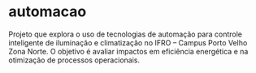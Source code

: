 # automacao
Projeto que explora o uso de tecnologias de automação para controle inteligente de iluminação e climatização no IFRO – Campus Porto Velho Zona Norte. O objetivo é avaliar impactos em eficiência energética e na otimização de processos operacionais.
